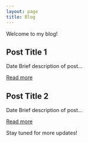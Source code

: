 ```yaml
---
layout: page
title: Blog
---
```


Welcome to my blog!

## Post Title 1
Date
Brief description of post...

[Read more](/link-to-post)

## Post Title 2
Date
Brief description of post...

[Read more](/link-to-post)

Stay tuned for more updates!